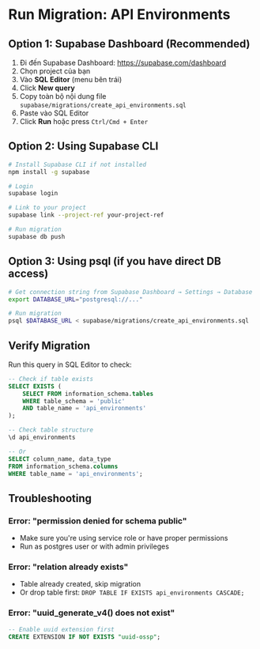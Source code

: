 # Run Migration: API Environments

## Option 1: Supabase Dashboard (Recommended)

1. Đi đến Supabase Dashboard: https://supabase.com/dashboard
2. Chọn project của bạn
3. Vào **SQL Editor** (menu bên trái)
4. Click **New query**
5. Copy toàn bộ nội dung file `supabase/migrations/create_api_environments.sql`
6. Paste vào SQL Editor
7. Click **Run** hoặc press `Ctrl/Cmd + Enter`

## Option 2: Using Supabase CLI

```bash
# Install Supabase CLI if not installed
npm install -g supabase

# Login
supabase login

# Link to your project
supabase link --project-ref your-project-ref

# Run migration
supabase db push
```

## Option 3: Using psql (if you have direct DB access)

```bash
# Get connection string from Supabase Dashboard → Settings → Database
export DATABASE_URL="postgresql://..."

# Run migration
psql $DATABASE_URL < supabase/migrations/create_api_environments.sql
```

## Verify Migration

Run this query in SQL Editor to check:

```sql
-- Check if table exists
SELECT EXISTS (
    SELECT FROM information_schema.tables 
    WHERE table_schema = 'public' 
    AND table_name = 'api_environments'
);

-- Check table structure
\d api_environments

-- Or
SELECT column_name, data_type 
FROM information_schema.columns 
WHERE table_name = 'api_environments';
```

## Troubleshooting

### Error: "permission denied for schema public"
- Make sure you're using service role or have proper permissions
- Run as postgres user or with admin privileges

### Error: "relation already exists"
- Table already created, skip migration
- Or drop table first: `DROP TABLE IF EXISTS api_environments CASCADE;`

### Error: "uuid_generate_v4() does not exist"
```sql
-- Enable uuid extension first
CREATE EXTENSION IF NOT EXISTS "uuid-ossp";
```
